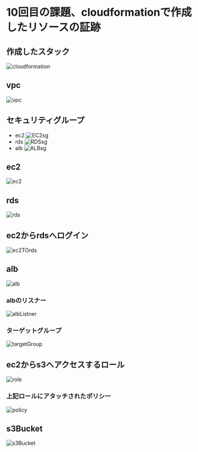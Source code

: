 # 10回目の課題、cloudformationで作成したリソースの証跡
## 作成したスタック
![cloudformation](images/lecture10/cloudFormation.png)
## vpc
![vpc](images/lecture10/vpc.png)
## セキュリティグループ
  - ec2
![EC2sg](images/lecture10/EC2sg.png)
  - rds
![RDSsg](images/lecture10/DBsg.png)
  - alb
![ALBsg](images/lecture10/ALBsg.png)
## ec2
![ec2](images/lecture10/ec2.png)
## rds
![rds](images/lecture10/RDS.png)
## ec2からrdsへログイン
![ec2TOrds](images/lecture10/ec2TOrds.png)
## alb
![alb](images/lecture10/alb.png)
### albのリスナー
![albListner](images/lecture10/albListner.png)
### ターゲットグループ
![targetGroup](images/lecture10/albTargetGroup.png)
## ec2からs3へアクセスするロール
![role](images/lecture10/iamRole.png)
### 上記ロールにアタッチされたポリシー
![policy](images/lecture10/iamPolicy.png)
## s3Bucket
![s3Bucket](images/lecture10/s3Bucket.png)

